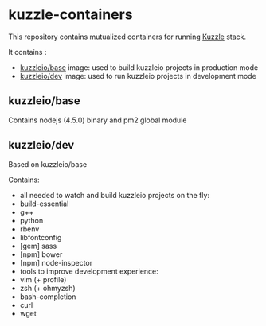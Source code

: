 # kuzzle-containers

This repository contains mutualized containers for running [Kuzzle](https://github.com/kuzzleio/kuzzle) stack.

It contains :
 * [kuzzleio/base](https://hub.docker.com/r/kuzzleio/base/) image: used to build kuzzleio projects in production mode
 * [kuzzleio/dev](https://hub.docker.com/r/kuzzleio/dev/) image: used to run kuzzleio projects in development mode

## kuzzleio/base

Contains nodejs (4.5.0) binary and pm2 global module

## kuzzleio/dev

Based on kuzzleio/base

Contains:
 * all needed to watch and build kuzzleio projects on the fly:
  * build-essential
  * g++
  * python
  * rbenv
  * libfontconfig
  * [gem] sass
  * [npm] bower
  * [npm] node-inspector
 * tools to improve development experience:
  * vim (+ profile)
  * zsh (+ ohmyzsh)
  * bash-completion
  * curl
  * wget
